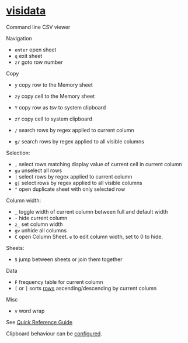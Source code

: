 # [visidata](https://github.com/saulpw/visidata)

Command line CSV viewer

Navigation

- `enter` open sheet
- `q` exit sheet
- `zr` goto row number

Copy

- `y` copy row to the Memory sheet
- `zy` copy cell to the Memory sheet
- `Y` copy row as tsv to system clipboard
- `zY` copy cell to system clipboard

- `/` search rows by regex applied to current column
- `g/` search rows by regex applied to all visible columns

Selection:

- `,` select rows matching display value of current cell in current column
- `gu` unselect all rows
- `|` select rows by regex applied to current column
- `g|` select rows by regex applied to all visible columns
- `"` open duplicate sheet with only selected row

Column width:

- `_` toggle width of current column between full and default width
- `-` hide current column
- `z_` set column width
- `gv` unhide all columns
- `C` open Column Sheet. `e` to edit column width, set to 0 to hide.

Sheets:

- `S` jump between sheets or join them together

Data

- `F` frequency table for current column
- `[` or `]` sorts [rows](https://www.visidata.org/docs/rows/) ascending/descending by current column

Misc

- `v` word wrap

See [Quick Reference Guide](https://www.visidata.org/man/)

Clipboard behaviour can be [configured](https://github.com/saulpw/visidata/issues/98).
